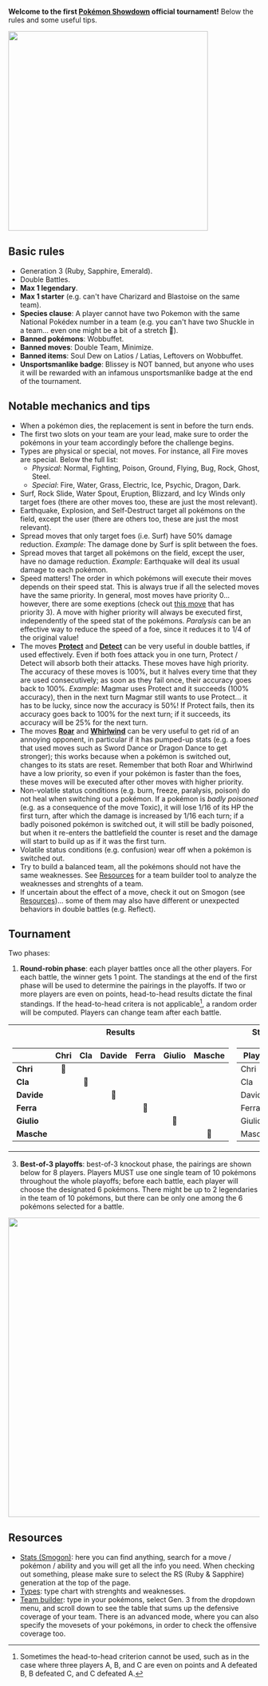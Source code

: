 **Welcome to the first [Pokémon Showdown](https://play.pokemonshowdown.com/) official tournament!** Below the rules and some useful tips.

<img src="https://i.pinimg.com/originals/87/e1/68/87e168675e78d16e2fd26bbeefc400c9.jpg" width="400">

## Basic rules
- Generation 3 (Ruby, Sapphire, Emerald).
- Double Battles.
- **Max 1 legendary**.
- **Max 1 starter** (e.g. can't have Charizard and Blastoise on the same team).
- __Species clause__: A player cannot have two Pokemon with the same National Pokédex number in a team (e.g. you can't have two Shuckle in a team... even one might be a bit of a stretch :grimacing:).
- __Banned pokémons__: Wobbuffet.
- __Banned moves__: Double Team, Minimize.
- __Banned items__: Soul Dew on Latios / Latias, Leftovers on Wobbuffet.
- __Unsportsmanlike badge__: Blissey is NOT banned, but anyone who uses it will be rewarded with an infamous unsportsmanlike badge at the end of the tournament.

## Notable mechanics and tips
- When a pokémon dies, the replacement is sent in before the turn ends.
- The first two slots on your team are your lead, make sure to order the pokémons in your team accordingly before the challenge begins.
- Types are physical or special, not moves. For instance, all Fire moves are special. Below the full list:
  - _Physical_: Normal, Fighting, Poison, Ground, Flying, Bug, Rock, Ghost, Steel.
  - _Special_: Fire, Water, Grass, Electric, Ice, Psychic, Dragon, Dark.
- Surf, Rock Slide, Water Spout, Eruption, Blizzard, and Icy Winds only target foes (there are other moves too, these are just the most relevant).
- Earthquake, Explosion, and Self-Destruct target all pokémons on the field, except the user (there are others too, these are just the most relevant).
- Spread moves that only target foes (i.e. Surf) have 50% damage reduction. _Example_: The damage done by Surf is split between the foes.
- Spread moves that target all pokémons on the field, except the user, have no damage reduction. _Example_: Earthquake will deal its usual damage to each pokémon.
- Speed matters! The order in which pokémons will execute their moves depends on their speed stat. This is always true if all the selected moves have the same priority. In general, most moves have priority 0... however, there are some exeptions (check out [this move](https://www.smogon.com/dex/rs/moves/protect/) that has priority 3). A move with higher priority will always be executed first, independently of the speed stat of the pokémons. _Paralysis_ can be an effective way to reduce the speed of a foe, since it reduces it to 1/4 of the original value!
- The moves [**Protect**](https://www.smogon.com/dex/rs/moves/protect/) and [**Detect**](https://www.smogon.com/dex/rs/moves/detect/) can be very useful in double battles, if used effectively. Even if both foes attack you in one turn, Protect / Detect will absorb both their attacks. These moves have high priority. The accuracy of these moves is 100%, but it halves every time that they are used consecutively; as soon as they fail once, their accuracy goes back to 100%. _Example_: Magmar uses Protect and it succeeds (100% accuracy), then in the next turn Magmar still wants to use Protect... it has to be lucky, since now the accuracy is 50%! If Protect fails, then its accuracy goes back to 100% for the next turn; if it succeeds, its accuracy will be 25% for the next turn.
- The moves [**Roar**](https://www.smogon.com/dex/rs/moves/roar/) and [**Whirlwind**](https://www.smogon.com/dex/rs/moves/whirlwind/) can be very useful to get rid of an annoying opponent, in particular if it has pumped-up stats (e.g. a foes that used moves such as Sword Dance or Dragon Dance to get stronger); this works because when a pokémon is switched out, changes to its stats are reset. Remember that both Roar and Whirlwind have a low priority, so even if your pokémon is faster than the foes, these moves will be executed after other moves with higher priority. 
- Non-volatile status conditions (e.g. burn, freeze, paralysis, poison) do not heal when switching out a pokémon. If a pokémon is _badly poisoned_ (e.g. as a consequence of the move Toxic), it will lose 1/16 of its HP the first turn, after which the damage is increased by 1/16 each turn; if a badly poisoned pokémon is switched out, it will still be badly poisoned, but when it re-enters the battlefield the counter is reset and the damage will start to build up as if it was the first turn.
- Volatile status conditions (e.g. confusion) wear off when a pokémon is switched out.
- Try to build a balanced team, all the pokémons should not have the same weaknesses. See [Resources](#resources) for a team builder tool to analyze the weaknesses and strenghts of a team.
- If uncertain about the effect of a move, check it out on Smogon (see [Resources](#resources))... some of them may also have different or unexpected behaviors in double battles (e.g. Reflect).

## Tournament
Two phases:
1. **Round-robin phase**: each player battles once all the other players. For each battle, the winner gets 1 point. The standings at the end of the first phase will be used to determine the pairings in the playoffs. If two or more players are even on points, head-to-head results dictate the final standings. If the head-to-head critera is not applicable[^1], a random order will be computed. Players can change team after each battle.

<table>
<tr><th>Results</th><th>Standings</th></tr>
<tr><td>
  
|            |     Chri      |      Cla      |     Davide    |     Ferra     |    Giulio     |    Masche     |
|------------|:-------------:|:-------------:|:-------------:|:-------------:|:-------------:|:-------------:|
| **Chri**   |:no_entry_sign:|               |               |               |               |               |
| **Cla**    |               |:no_entry_sign:|               |               |               |               |
| **Davide** |               |               |:no_entry_sign:|               |               |               |
| **Ferra**  |               |               |               |:no_entry_sign:|               |               |
| **Giulio** |               |               |               |               |:no_entry_sign:|               |
| **Masche** |               |               |               |               |               |:no_entry_sign:|
   
</td><td>
  
| Player | Points |
|--------|:------:|
| Chri   |   0    |
| Cla    |   0    |
| Davide |   0    |
| Ferra  |   0    |
| Giulio |   0    |
| Masche |   0    |
  
</td></tr> 
</table>

3. **Best-of-3 playoffs**: best-of-3 knockout phase, the pairings are shown below for 8 players. Players MUST use one single team of 10 pokémons throughout the whole playoffs; before each battle, each player will choose the designated 6 pokémons. There might be up to 2 legendaries in the team of 10 pokémons, but there can be only one among the 6 pokémons selected for a battle.
<img src="https://www.interbasket.net/wp-content/uploads/6-team-bracket-1024x724.jpg" width="600">
<!-- <img src="https://www.interbasket.net/wp-content/uploads/8-team-single-elimination-bracket-seeded-1024x685.jpg" width="600"> -->

[^1]: Sometimes the head-to-head criterion cannot be used, such as in the case where three players A, B, and C are even on points and A defeated B, B defeated C, and C defeated A.

## Resources
- [Stats (Smogon)](https://www.smogon.com/dex/rs/pokemon/): here you can find anything, search for a move / pokémon / ability and you will get all the info you need. When checking out something, please make sure to select the RS (Ruby & Sapphire) generation at the top of the page.
- [Types]([https://upload.wikimedia.org/wikipedia/commons/thumb/9/97/Pokemon_Type_Chart.svg/2048px-Pokemon_Type_Chart.svg.png](https://img.pokemondb.net/images/typechart-gen2345.png)): type chart with strenghts and weaknesses.
- [Team builder](https://marriland.com/tools/team-builder/): type in your pokémons, select Gen. 3 from the dropdown menu, and scroll down to see the table that sums up the defensive coverage of your team. There is an advanced mode, where you can also specify the movesets of your pokémons, in order to check the offensive coverage too.
